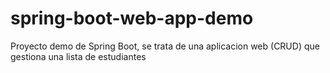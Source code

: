 # spring-boot-web-app-demo

Proyecto demo de Spring Boot, se trata de una aplicacion web (CRUD) que gestiona una lista de estudiantes
